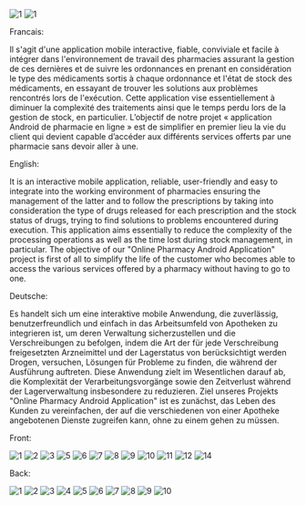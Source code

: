 
![1](https://user-images.githubusercontent.com/47888237/106324833-1bfc8c00-627a-11eb-87ca-19cc21938a39.PNG)
![1](https://user-images.githubusercontent.com/47888237/106324738-f40d2880-6279-11eb-817a-553e97e8570f.PNG)



Francais:

Il s'agit d'une application mobile interactive, fiable, conviviale et facile à intégrer dans l'environnement de travail des pharmacies assurant la gestion de ces dernières et de suivre les ordonnances en prenant en considération le type des médicaments sortis à chaque ordonnance et l'état de stock des médicaments, en essayant de trouver les solutions aux problèmes rencontrés lors de l'exécution.
Cette application vise essentiellement à diminuer la complexité des traitements ainsi que le temps perdu lors de la gestion de stock, en particulier. L’objectif de notre projet « application Android de pharmacie en ligne » est de simplifier en premier lieu la vie du client qui devient capable d’accéder aux différents services offerts par une pharmacie sans devoir aller à une.

English:

It is an interactive mobile application, reliable, user-friendly and easy to integrate into the working environment of pharmacies ensuring the management of the latter and to follow the prescriptions by taking into consideration the type of drugs released for each prescription and the stock status of drugs, trying to find solutions to problems encountered during execution.
This application aims essentially to reduce the complexity of the processing operations as well as the time lost during stock management, in particular. The objective of our "Online Pharmacy Android Application" project is first of all to simplify the life of the customer who becomes able to access the various services offered by a pharmacy without having to go to one.



Deutsche:

Es handelt sich um eine interaktive mobile Anwendung, die zuverlässig, benutzerfreundlich und einfach in das Arbeitsumfeld von Apotheken zu integrieren ist, um deren Verwaltung sicherzustellen und die Verschreibungen zu befolgen, indem die Art der für jede Verschreibung freigesetzten Arzneimittel und der Lagerstatus von berücksichtigt werden Drogen, versuchen, Lösungen für Probleme zu finden, die während der Ausführung auftreten.
Diese Anwendung zielt im Wesentlichen darauf ab, die Komplexität der Verarbeitungsvorgänge sowie den Zeitverlust während der Lagerverwaltung insbesondere zu reduzieren. Ziel unseres Projekts "Online Pharmacy Android Application" ist es zunächst, das Leben des Kunden zu vereinfachen, der auf die verschiedenen von einer Apotheke angebotenen Dienste zugreifen kann, ohne zu einem gehen zu müssen.

Front:


![1](https://user-images.githubusercontent.com/47888237/106325442-20757480-627b-11eb-907d-8182b50e405c.PNG)
![2](https://user-images.githubusercontent.com/47888237/106325475-2bc8a000-627b-11eb-9c51-460928b27fdf.PNG)
![3](https://user-images.githubusercontent.com/47888237/106325517-3b47e900-627b-11eb-8efc-b723e866b222.PNG)
![5](https://user-images.githubusercontent.com/47888237/106325559-4bf85f00-627b-11eb-8b79-90ca2e3a14e6.PNG)
![6](https://user-images.githubusercontent.com/47888237/106325580-5286d680-627b-11eb-8bb4-2a54586398fb.PNG)
![7](https://user-images.githubusercontent.com/47888237/106325612-5e729880-627b-11eb-9b65-544f3d578674.PNG)
![8](https://user-images.githubusercontent.com/47888237/106325671-7fd38480-627b-11eb-9f13-902b07fa2224.PNG)
![9](https://user-images.githubusercontent.com/47888237/106325686-83670b80-627b-11eb-912b-a53efa9a9969.PNG)
![10](https://user-images.githubusercontent.com/47888237/106325709-89f58300-627b-11eb-8fcd-848fb7a55245.PNG)
![11](https://user-images.githubusercontent.com/47888237/106325734-92e65480-627b-11eb-910b-3a1c5fc14a31.PNG)
![12](https://user-images.githubusercontent.com/47888237/106325756-9da0e980-627b-11eb-9e32-a113e0f0cc03.PNG)
![14](https://user-images.githubusercontent.com/47888237/106325774-a42f6100-627b-11eb-8980-f8653d558d05.PNG)



Back:


![1](https://user-images.githubusercontent.com/47888237/106325220-c379be80-627a-11eb-8939-b8fafe947093.PNG)
![2](https://user-images.githubusercontent.com/47888237/106325302-e4421400-627a-11eb-8419-129d10731cd5.PNG)
![3](https://user-images.githubusercontent.com/47888237/106325351-f4f28a00-627a-11eb-9da1-e15cbbb44365.PNG)
![4](https://user-images.githubusercontent.com/47888237/106325354-f58b2080-627a-11eb-8497-eed20c628443.PNG)
![5](https://user-images.githubusercontent.com/47888237/106325356-f754e400-627a-11eb-9560-53ce3de00c35.PNG)
![6](https://user-images.githubusercontent.com/47888237/106325357-f91ea780-627a-11eb-86d7-013c1a22fd02.PNG)
![7](https://user-images.githubusercontent.com/47888237/106325361-fa4fd480-627a-11eb-8e34-045a5bed467c.PNG)
![8](https://user-images.githubusercontent.com/47888237/106325366-fb810180-627a-11eb-8230-bed19826e70c.PNG)
![9](https://user-images.githubusercontent.com/47888237/106325368-fe7bf200-627a-11eb-84f2-a8ba2b14c5a9.PNG)
![10](https://user-images.githubusercontent.com/47888237/106325373-0045b580-627b-11eb-99a6-a3e7e33bf5e2.PNG)

